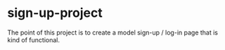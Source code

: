 # sign-up-project


The point of this project is to create a model sign-up / log-in page that is kind of functional.